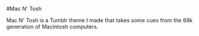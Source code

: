 #Mac N' Tosh

Mac N' Tosh is a Tumblr theme I made that takes some cues from the 68k generation of Macintosh computers.

